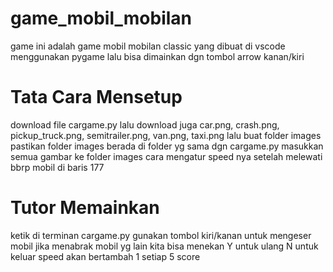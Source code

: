 # game_mobil_mobilan
game ini adalah game mobil mobilan classic yang dibuat di vscode menggunakan pygame lalu bisa dimainkan dgn tombol arrow kanan/kiri
# Tata Cara Mensetup
download file cargame.py
lalu download juga car.png, crash.png, pickup_truck.png, semitrailer.png, van.png, taxi.png
lalu buat folder images pastikan folder images berada di folder yg sama dgn cargame.py
masukkan semua gambar ke folder images
cara mengatur speed nya setelah melewati bbrp mobil di baris 177
# Tutor Memainkan
ketik di terminan cargame.py
gunakan tombol kiri/kanan untuk mengeser mobil
jika menabrak mobil yg lain kita bisa menekan Y untuk ulang N untuk keluar
speed akan bertambah 1 setiap 5 score
